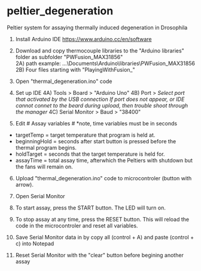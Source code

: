 # peltier_degeneration
Peltier system for assaying thermally induced degeneration in Drosophila

1) Install Arduino IDE 
https://www.arduino.cc/en/software

2) Download and copy thermocouple libraries to the "Arduino libraries" folder as subfolder "PWFusion_MAX31856"  
  2A) path example: ...\Documents\Arduino\libraries\PWFusion_MAX31856
  2B) Four files starting with "PlayingWithFusion_"

3) Open "thermal_degeneration.ino" code

4) Set up IDE
  4A) Tools > Board > "Arduino Uno"
  4B) Port > *Select port that activated by the USB connection* 
             *If port does not appear, or IDE cannot connet to the beard during upload, then trouble shoot through the manager*
  4C) Serial Monitor > Baud > "38400"

5) Edit # Assay variables # *note, time variables must be in seconds
  - targetTemp = target temperature that program is held at. 
  - beginningHold = seconds after start button is pressed before the thermal program begins.
  - holdTarget = seconds that the target temperature is held for.
  - assayTime = total assay time, afterwhich the Peltiers with shutdown but the fans will remain on. 
  
6) Upload "thermal_degeneration.ino" code to microcontroler (button with arrow). 

7) Open Serial Monitor

8) To start assay, press the START button. The LED will turn on. 

9) To stop assay at any time, press the RESET button. This will reload the code in the microcontroler and reset all variables. 

10) Save Serial Monitor data in by copy all (control + A) and paste (control + c) into Notepad 

11) Reset Serial Monitor with the "clear" button before begining another assay 

